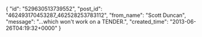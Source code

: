  {
   "id": "529630513739552",
   "post_id": "462493170453287_462528253783112",
   "from_name": "Scott Duncan",
   "message": "...which won't work on a TENDER.",
   "created_time": "2013-06-26T04:19:32+0000"
 }
